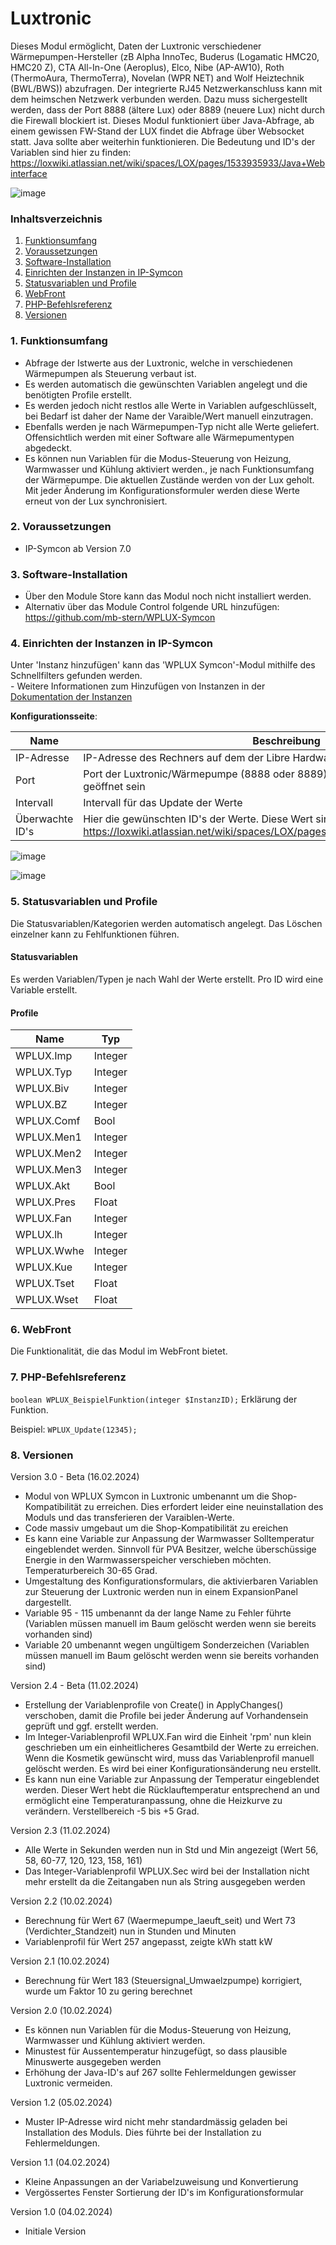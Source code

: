 # Luxtronic
Dieses Modul ermöglicht, Daten der Luxtronic verschiedener Wärmepumpen-Hersteller (zB Alpha InnoTec, Buderus (Logamatic HMC20, HMC20 Z), CTA All-In-One (Aeroplus), Elco, Nibe (AP-AW10), Roth (ThermoAura, ThermoTerra), Novelan (WPR NET) and Wolf Heiztechnik (BWL/BWS)) abzufragen.
Der integrierte RJ45 Netzwerkanschluss kann mit dem heimschen Netzwerk verbunden werden.
Dazu muss sichergestellt werden, dass der Port 8888 (ältere Lux) oder 8889 (neuere Lux) nicht durch die Firewall blockiert ist.
Dieses Modul funktioniert über Java-Abfrage, ab einem gewissen FW-Stand der LUX findet die Abfrage über Websocket statt. Java sollte aber weiterhin funktionieren.
Die Bedeutung und ID's der Variablen sind hier zu finden: https://loxwiki.atlassian.net/wiki/spaces/LOX/pages/1533935933/Java+Webinterface

![image](https://github.com/mb-stern/WPLUX-Symcon/assets/95777848/ff2b9244-a2b8-4d65-9903-bc2464c1c98d)


### Inhaltsverzeichnis

1. [Funktionsumfang](#1-funktionsumfang)
2. [Voraussetzungen](#2-voraussetzungen)
3. [Software-Installation](#3-software-installation)
4. [Einrichten der Instanzen in IP-Symcon](#4-einrichten-der-instanzen-in-ip-symcon)
5. [Statusvariablen und Profile](#5-statusvariablen-und-profile)
6. [WebFront](#6-webfront)
7. [PHP-Befehlsreferenz](#7-php-befehlsreferenz)
8. [Versionen](#8-versionen)

### 1. Funktionsumfang

* Abfrage der Istwerte aus der Luxtronic, welche in verschiedenen Wärmepumpen als Steuerung verbaut ist.
* Es werden automatisch die gewünschten Variablen angelegt und die benötigten Profile erstellt.
* Es werden jedoch nicht restlos alle Werte in Variablen aufgeschlüsselt, bei Bedarf ist daher der Name der Varaible/Wert manuell einzutragen.
* Ebenfalls werden je nach Wärmepumpen-Typ nicht alle Werte geliefert. Offensichtlich werden mit einer Software alle Wärmepumentypen abgedeckt.
* Es können nun Variablen für die Modus-Steuerung von Heizung, Warmwasser und Kühlung aktiviert werden., je nach Funktionsumfang der Wärmepumpe. Die aktuellen Zustände werden von der Lux geholt. Mit jeder Änderung im Konfigurationsformuler werden diese Werte erneut von der Lux synchronisiert.

### 2. Voraussetzungen

- IP-Symcon ab Version 7.0

### 3. Software-Installation

* Über den Module Store kann das Modul noch nicht installiert werden.
* Alternativ über das Module Control folgende URL hinzufügen: https://github.com/mb-stern/WPLUX-Symcon

### 4. Einrichten der Instanzen in IP-Symcon

 Unter 'Instanz hinzufügen' kann das 'WPLUX Symcon'-Modul mithilfe des Schnellfilters gefunden werden.  
	- Weitere Informationen zum Hinzufügen von Instanzen in der [Dokumentation der Instanzen](https://www.symcon.de/service/dokumentation/konzepte/instanzen/#Instanz_hinzufügen)

__Konfigurationsseite__:

Name     | Beschreibung
-------- | ------------------
IP-Adresse      |	IP-Adresse des Rechners auf dem der Libre Hardware Monitor läuft
Port            |   Port der Luxtronic/Wärmepumpe (8888 oder 8889). Der Port muss in der Firewall geöffnet sein
Intervall       |   Intervall für das Update der Werte
Überwachte ID's  |  Hier die gewünschten ID's der Werte. Diese Wert sind hier ersichtlich https://loxwiki.atlassian.net/wiki/spaces/LOX/pages/1533935933/Java+Webinterface

![image](https://github.com/mb-stern/WPLUX-Symcon/assets/95777848/31dcbfc6-ad4c-450d-b088-a35b079e13d5)



![image](https://github.com/mb-stern/WPLUX-Symcon/assets/95777848/6c0ac90c-4524-4ad3-80ef-12eb0e133b37)



### 5. Statusvariablen und Profile

Die Statusvariablen/Kategorien werden automatisch angelegt. Das Löschen einzelner kann zu Fehlfunktionen führen.

#### Statusvariablen

Es werden Variablen/Typen je nach Wahl der Werte erstellt. Pro ID wird eine Variable erstellt.

#### Profile

Name   | Typ
------ | ------- 
WPLUX.Imp     |  Integer   
WPLUX.Typ     |  Integer   
WPLUX.Biv     |  Integer   
WPLUX.BZ      |  Integer 
WPLUX.Comf    |  Bool 
WPLUX.Men1    |  Integer
WPLUX.Men2    |  Integer
WPLUX.Men3    |  Integer
WPLUX.Akt     |  Bool
WPLUX.Pres    |  Float
WPLUX.Fan    |  Integer
WPLUX.lh	|  Integer
WPLUX.Wwhe	|  Integer
WPLUX.Kue	|  Integer
WPLUX.Tset	|  Float
WPLUX.Wset	|  Float


### 6. WebFront

Die Funktionalität, die das Modul im WebFront bietet.

### 7. PHP-Befehlsreferenz

`boolean WPLUX_BeispielFunktion(integer $InstanzID);`
Erklärung der Funktion.

Beispiel:
`WPLUX_Update(12345);`

### 8. Versionen

Version 3.0 - Beta (16.02.2024)

- Modul von WPLUX Symcon in Luxtronic umbenannt um die Shop-Kompatibilität zu erreichen. Dies erfordert leider eine neuinstallation des Moduls und das transferieren der Varaiblen-Werte.
- Code massiv umgebaut um die Shop-Kompatibilität zu ereichen
- Es kann eine Variable zur Anpassung der Warmwasser Solltemperatur eingeblendet werden. Sinnvoll für PVA Besitzer, welche überschüssige Energie in den Warmwasserspeicher verschieben möchten. Temperaturbereich 30-65 Grad.
- Umgestaltung des Konfigurationsformulars, die aktivierbaren Variablen zur Steuerung der Luxtronic werden nun in einem ExpansionPanel dargestellt.
- Variable 95 - 115 umbenannt da der lange Name zu Fehler führte (Variablen müssen manuell im Baum gelöscht werden wenn sie bereits vorhanden sind)
- Variable 20 umbenannt wegen ungültigem Sonderzeichen (Variablen müssen manuell im Baum gelöscht werden wenn sie bereits vorhanden sind)
 

Version 2.4 - Beta (11.02.2024)

- Erstellung der Variablenprofile von Create() in ApplyChanges() verschoben, damit die Profile bei jeder Änderung auf Vorhandensein geprüft und ggf. erstellt werden.
- Im Integer-Variablenprofil WPLUX.Fan wird die Einheit 'rpm' nun klein geschrieben um ein einheitlicheres Gesamtbild der Werte zu erreichen. Wenn die Kosmetik gewünscht wird, muss das Variablenprofil manuell gelöscht werden. Es wird bei einer Konfigurationsänderung neu erstellt.
- Es kann nun eine Variable zur Anpassung der Temperatur eingeblendet werden. Dieser Wert hebt die Rücklauftemperatur entsprechend an und ermöglicht eine Temperaturanpassung, ohne die Heizkurve zu verändern. Verstellbereich -5 bis +5 Grad.

Version 2.3 (11.02.2024)

- Alle Werte in Sekunden werden nun in Std und Min angezeigt (Wert 56, 58, 60-77, 120, 123, 158, 161)
- Das Integer-Variablenprofil WPLUX.Sec wird bei der Installation nicht mehr erstellt da die Zeitangaben nun als String ausgegeben werden

Version 2.2 (10.02.2024)

- Berechnung für Wert 67 (Waermepumpe_laeuft_seit) und Wert 73 (Verdichter_Standzeit) nun in Stunden und Minuten
- Variablenprofil für Wert 257 angepasst, zeigte kWh statt kW

Version 2.1 (10.02.2024)

- Berechnung für Wert 183 (Steuersignal_Umwaelzpumpe) korrigiert, wurde um Faktor 10 zu gering berechnet

Version 2.0 (10.02.2024)

- Es können nun Variablen für die Modus-Steuerung von Heizung, Warmwasser und Kühlung aktiviert werden.
- Minustest für Aussentemperatur hinzugefügt, so dass plausible Minuswerte ausgegeben werden
- Erhöhung der Java-ID's auf 267 sollte Fehlermeldungen gewisser Luxtronic vermeiden.

Version 1.2 (05.02.2024)

- Muster IP-Adresse wird nicht mehr standardmässig geladen bei Installation des Moduls. Dies führte bei der Installation zu Fehlermeldungen.

Version 1.1 (04.02.2024)

- Kleine Anpassungen an der Variabelzuweisung und Konvertierung
- Vergössertes Fenster Sortierung der ID's im Konfigurationsformular

Version 1.0 (04.02.2024)

- Initiale Version
